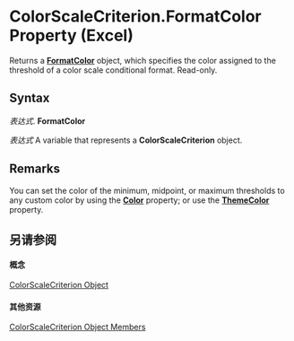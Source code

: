 
# ColorScaleCriterion.FormatColor Property (Excel)

Returns a  **[FormatColor](b7818b27-8790-ef52-c24e-8edbdcf979f2.md)** object, which specifies the color assigned to the threshold of a color scale conditional format. Read-only.


## Syntax

 _表达式_. **FormatColor**

 _表达式_ A variable that represents a **ColorScaleCriterion** object.


## Remarks

You can set the color of the minimum, midpoint, or maximum thresholds to any custom color by using the  **[Color](c084cdbc-068c-bd0c-2f35-987964286be2.md)** property; or use the **[ThemeColor](5e4750b3-14a3-ca31-ef61-1be32be3ef38.md)** property.


## 另请参阅


#### 概念


[ColorScaleCriterion Object](8b7ffd61-b843-3995-d872-e07d35adfedc.md)
#### 其他资源


[ColorScaleCriterion Object Members](http://msdn.microsoft.com/library/5bf6725a-98a8-99cf-42d2-0808e9a74421%28Office.15%29.aspx)